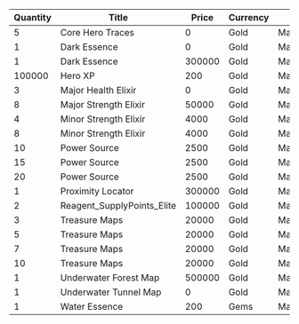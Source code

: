 | Quantity | Title | Price | Currency |  Dev Name |
| -------- | ----- | ----- | -------- |  -------- |
| 5 | Core Hero Traces | 0 | Gold | Marketplace.L01.Page02.Free.17 |
| 1 | Dark Essence | 0 | Gold | Marketplace.L01.Page2.VIP5.FreeBonus.31 |
| 1 | Dark Essence | 300000 | Gold | Marketplace.L12.Page02.Reagent.11 |
| 100000 | Hero XP | 200 | Gold | Marketplace.L02.Page02.XP.02 |
| 3 | Major Health Elixir | 0 | Gold | Marketplace.L08.Page02.Free.26 |
| 8 | Major Strength Elixir | 50000 | Gold | Marketplace.L09.Page02.MajorElixir.08 |
| 4 | Minor Strength Elixir | 4000 | Gold | Marketplace.L04.Page02.MinorElixir.07 |
| 8 | Minor Strength Elixir | 4000 | Gold | Marketplace.L14.Page02.ElixirAll.10 |
| 10 | Power Source | 2500 | Gold | Marketplace.L05.Page02.PowerSource.02 |
| 15 | Power Source | 2500 | Gold | Marketplace.L10.Page02.PowerSource.05 |
| 20 | Power Source | 2500 | Gold | Marketplace.L15.Page02.PowerSource.08 |
| 1 | Proximity Locator | 300000 | Gold | Marketplace.L18.Page02.Hero.05 |
| 2 | Reagent_SupplyPoints_Elite | 100000 | Gold | Marketplace.L06.Page02.Token.08 |
| 3 | Treasure Maps | 20000 | Gold | Marketplace.L03.Page02.MapFragments.02 |
| 5 | Treasure Maps | 20000 | Gold | Marketplace.L07.Page02.MapFragments.06 |
| 7 | Treasure Maps | 20000 | Gold | Marketplace.L11.Page02.TreasureMap.02 |
| 10 | Treasure Maps | 20000 | Gold | Marketplace.L16.Page02.TreasureMap.05 |
| 1 | Underwater Forest Map | 500000 | Gold | Marketplace.L13.Page02.MapsMisc.21 |
| 1 | Underwater Tunnel Map | 0 | Gold | Marketplace.L20.Page02.Free.102 |
| 1 | Water Essence | 200 | Gems | Marketplace.L17.Page02.Shard.15 |
